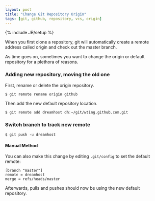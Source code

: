 ```yaml
---
layout: post
title: "Change Git Repository Origin"
tags: [git, github, repository, vcs, origin]
---
```

{% include JB/setup %}

When you first clone a repository, git will automatically create a remote
address called origin and check out the master branch.

As time goes on, sometimes you want to change the origin or default repository
for a plethora of reasons.

### Adding new repository, moving the old one

First, rename or delete the origin repository.

    $ git remote rename origin github

Then add the new default repository location.

    $ git remote add dreamhost dh:~/git/wting.github.com.git

### Switch branch to track new remote

    $ git push -u dreamhost

#### Manual Method

You can also make this change by editing `.git/config` to set the default
remote:

    [branch "master"]
    remote = dreamhost
    merge = refs/heads/master

Afterwards, pulls and pushes should now be using the new default repository.
